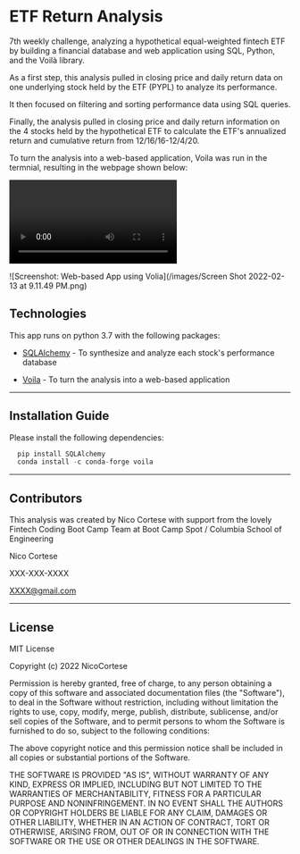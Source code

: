 # ETF Return Analysis
7th weekly challenge, analyzing a hypothetical equal-weighted fintech ETF by building a financial database and web application using SQL, Python, and the Voilà library.

As a first step, this analysis pulled in closing price and daily return data on one underlying stock held by the ETF (PYPL) to analyze its performance. 

It then focused on filtering and sorting performance data using SQL queries. 

Finally, the analysis pulled in closing price and daily return information on the 4 stocks held by the hypothetical ETF to calculate the ETF's annualized return and cumulative return from 12/16/16-12/4/20.

To turn the analysis into a web-based application, Voila was run in the termnial, resulting in the webpage shown below:

![Video: Web-based App using Volia](https://user-images.githubusercontent.com/95670120/153791549-197adbec-1fb0-4c75-8c87-a619c712165b.mov)

![Screenshot: Web-based App using Volia](/images/Screen Shot 2022-02-13 at 9.11.49 PM.png)

## Technologies

This app runs on python 3.7 with the following packages:

* [SQLAlchemy](https://github.com/sqlalchemy) - To synthesize and analyze each stock's performance database

* [Voila](https://github.com/voila-dashboards/voila) - To turn the analysis into a web-based application

---

## Installation Guide

Please install the following dependencies:

```python
  pip install SQLAlchemy
  conda install -c conda-forge voila
```


---

## Contributors

This analysis was created by Nico Cortese with support from the lovely Fintech Coding Boot Camp Team at Boot Camp Spot / Columbia School of Engineering

Nico Cortese

XXX-XXX-XXXX

XXXX@gmail.com

---

## License

MIT License

Copyright (c) 2022 NicoCortese

Permission is hereby granted, free of charge, to any person obtaining a copy
of this software and associated documentation files (the "Software"), to deal
in the Software without restriction, including without limitation the rights
to use, copy, modify, merge, publish, distribute, sublicense, and/or sell
copies of the Software, and to permit persons to whom the Software is
furnished to do so, subject to the following conditions:

The above copyright notice and this permission notice shall be included in all
copies or substantial portions of the Software.

THE SOFTWARE IS PROVIDED "AS IS", WITHOUT WARRANTY OF ANY KIND, EXPRESS OR
IMPLIED, INCLUDING BUT NOT LIMITED TO THE WARRANTIES OF MERCHANTABILITY,
FITNESS FOR A PARTICULAR PURPOSE AND NONINFRINGEMENT. IN NO EVENT SHALL THE
AUTHORS OR COPYRIGHT HOLDERS BE LIABLE FOR ANY CLAIM, DAMAGES OR OTHER
LIABILITY, WHETHER IN AN ACTION OF CONTRACT, TORT OR OTHERWISE, ARISING FROM,
OUT OF OR IN CONNECTION WITH THE SOFTWARE OR THE USE OR OTHER DEALINGS IN THE
SOFTWARE.
